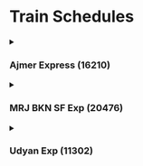 <h1>Train Schedules</h1>

<!----------------------------------------------------------------------------Ajmer Expresss (16210)---------------------------------------------------->
<details>
  <summary><h3>Ajmer Express (16210)</h3></summary>
  <p><b>Days</b>:- Tuesday, Thursday</p>
  <table>
    <thead>
      <th>Dept Time</th>
      <th>From Station</th>
      <th></th>
      <th>To Station</th>
      <th>Arrival Time</th>
      <th>Sleeper Seat</th>
      <th>Price</th>
      <th>3A Seat</th>
      <th>Price</th>
      <th>2A Seat</th>
      <th>Price</th>
      <th>1A Seat</th>
      <th>Price</th>
    </thead>
      <tbody>
        <tr>
          <td>07:10pm</td>
          <td>Mysuru Jn - MYS</td>
          <td>-</td>
          <td>Ajmer Jn - AII</td>
          <td>02:35pm</td>
          <td>47</td>
          <td>810</td>
          <td>27</td>
          <td>2135</td>
          <td>34</td>
          <td>3120</td>
          <td>2</td>
          <td>5325</td>
        </tr>
        <tr>
          <td>07:10pm</td>
          <td>Mysuru Jn - MYS</td>
          <td>-</td>
          <td>Sojat Road - SOD</td>
          <td>12:30pm - 12:32pm</td>
          <td>47</td>
          <td>790</td>
          <td>27</td>
          <td>2085</td>
          <td>34</td>
          <td>3035</td>
          <td>2</td>
          <td>5180</td>
        </tr>
        <tr>
          <td>10:10pm - 10:20pm</td>
          <td>KSR Bengaluru - SBC</td>
          <td>-</td>
          <td>Ajmer Jn - AII</td>
          <td>02:35pm</td>
          <td>88</td>
          <td>790</td>
          <td>97</td>
          <td>2085</td>
          <td>16</td>
          <td>3035</td>
          <td>1</td>
          <td>5180</td>
        </tr>
        <tr>
          <td>10:10pm - 10:20pm</td>
          <td>KSR Bengaluru - SBC</td>
          <td>-</td>
          <td>Sojat Road - SOD</td>
          <td>12:30pm - 12:32pm</td>
          <td>88</td>
          <td>765</td>
          <td>97</td>
          <td>2025</td>
          <td>16</td>
          <td>2950</td>
          <td>1</td>
          <td>5030</td>
        </tr>
        <tr>
          <td>10:10pm - 10:20pm</td>
          <td>KSR Bengaluru - SBC</td>
          <td>-</td>
          <td>Pune Jn - PUNE</td>
          <td>06:45pm - 06:50pm</td>
          <td>88</td>
          <td>495</td>
          <td>101</td>
          <td>1335</td>
          <td>16</td>
          <td>1915</td>
          <td>1</td>
          <td>3240</td>
        </tr>
        <tr>
          <td>06:45pm - 06:50pm</td>
          <td>Pune Jn - PUNE</td>
          <td>-</td>
          <td>Sojat Road - SOD</td>
          <td>12:30pm - 12:32pm</td>
          <td>29</td>
          <td>490</td>
          <td>4</td>
          <td>1320</td>
          <td>4</td>
          <td>1890</td>
          <td>1</td>
          <td>3195</td>
        </tr>
      </tbody>
  </table>
</details>


<!----------------------------------------------------------------------------MRJ BKN SF Exp (20476)---------------------------------------------------------->
<details>
  <summary><h3>MRJ BKN SF Exp (20476)</h3></summary>
  <p><b>Days</b>:- Tuesday</p>
  <table>
 <thead>
      <th>Dept Time</th>
      <th>From Station</th>
      <th></th>
      <th>To Station</th>
      <th>Arrival Time</th>
      <th>Sleeper Seat</th>
      <th>Price</th>
      <th>3A Seat</th>
      <th>Price</th>
      <th>2A Seat</th>
      <th>Price</th>
      <th>1A Seat</th>
      <th>Price</th>
    </thead>
      <tbody>
        <tr>
          <td>02:40pm</td>
          <td>Miraj Jn - MRJ</td>
          <td>-</td>
          <td>Bikaner Jn - BKN</td>
          <td>08:15pm</td>
          <td>72</td>
          <td>690</td>
          <td>39</td>
          <td>1805</td>
          <td>12</td>
          <td>2595</td>
          <td>-</td>
          <td>-</td>
        </tr>
        <tr>
          <td>02:40pm</td>
          <td>Miraj Jn - MRJ</td>
          <td>-</td>
          <td>Marwar Jn - MJ</td>
          <td>01:35pm - 01:40pm</td>
          <td>32</td>
          <td>590</td>
          <td>24</td>
          <td>1540</td>
          <td>6</td>
          <td>2200</td>
          <td>-</td>
          <td>-</td>
        </tr>
        <tr>
          <td>08:10pm</td>
          <td>Pune Jn - PUNE</td>
          <td>-</td>
          <td>Marwar Jn - MJ</td>
          <td>01:35pm - 01:40pm</td>
          <td>136</td>
          <td>510</td>
          <td>102</td>
          <td>1340</td>
          <td>25</td>
          <td>1900</td>
          <td>-</td>
          <td>-</td>
        </tr>
        <tr>
          <td>08:10pm</td>
          <td>Pune Jn - PUNE</td>
          <td>-</td>
          <td>Bikaner Jn - BKN</td>
          <td>08:15pm</td>
          <td>124</td>
          <td>615</td>
          <td>90</td>
          <td>1610</td>
          <td>21</td>
          <td>2305</td>
          <td>-</td>
          <td>-</td>
        </tr>
      </tbody>
  </table>
</details>

<!----------------------------------------------------------------------------Udyan Exp (11302)---------------------------------------------------->
<details>
  <summary><h3>Udyan Exp (11302)</h3></summary>
  <p><b>Days</b>:- Daily</p>
  <table>
 <thead>
      <th>Dept Time</th>
      <th>From Station</th>
      <th></th>
      <th>To Station</th>
      <th>Arrival Time</th>
      <th>Sleeper Seat</th>
      <th>Price</th>
      <th>3A Seat</th>
      <th>Price</th>
      <th>2A Seat</th>
      <th>Price</th>
      <th>1A Seat</th>
      <th>Price</th>
  </thead>
  <tbody>
    <tr>
      <td>08:40pm</td>
      <td>KSR Bengaluru - SBC</td>
      <td>-</td>
      <td>C Shivaju Mah T - CSMT</td>
      <td>08:15pm</td>
      <td>181</td>
      <td>530</td>
      <td>86</td>
      <td>1425</td>
      <td>29</td>
      <td>2050</td>
      <td>14</td>
      <td>3465</td>
    </tr>
    <tr>
      <td>08:40pm</td>
      <td>KSR Bengaluru - SBC</td>
      <td>-</td>
      <td>Pune Jn - Pune</td>
      <td>04:05pm - 04:10pm</td>
      <td>237</td>
      <td>475</td>
      <td>86</td>
      <td>1275</td>
      <td>29</td>
      <td>1825</td>
      <td>14</td>
      <td>3080</td>
    </tr>
  </tbody>
  </table>
</details>

<!-----

<details>
  <summary><h3>TRAIN_NAME</h3></summary>
  <p><b>Days</b>:- </p>
  <table>
 <thead>
      <th>Dept Time</th>
      <th>From Station</th>
      <th></th>
      <th>To Station</th>
      <th>Arrival Time</th>
      <th>Sleeper Seat</th>
      <th>Price</th>
      <th>3A Seat</th>
      <th>Price</th>
      <th>2A Seat</th>
      <th>Price</th>
      <th>1A Seat</th>
      <th>Price</th>
  </thead>
  <tbody>
    <tr>
      <td></td>
      <td></td>
      <td>-</td>
      <td></td>
      <td></td>
      <td></td>
      <td></td>
      <td></td>
      <td></td>
      <td></td>
      <td></td>
      <td></td>
      <td></td>
    </tr>
  </tbody>

  </table>
</details>

-->
